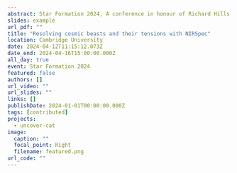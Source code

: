 ```yaml
---
abstract: Star Formation 2024, A conference in honour of Richard Hills
slides: example
url_pdf: ""
title: "Resolving cosmic beasts and their tensions with NIRSpec"
location: Cambridge University
date: 2024-04-12T11:15:12.073Z
date_end: 2024-04-16T15:00:00.000Z
all_day: true
event: Star Formation 2024
featured: false
authors: []
url_video: ""
url_slides: ""
links: []
publishDate: 2024-01-01T00:00:00.000Z
tags: [contributed]
projects:
  - uncover-cat
image:
  caption: ""
  focal_point: Right
  filename: featured.png
url_code: ""
---
```

